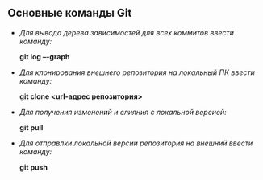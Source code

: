 ## Основные команды Git
 * _Для вывода дерева зависимостей для всех коммитов ввести команду:_

   **git log –-graph**

* _Для клонирования внешнего репозитория на
локальный ПК ввести команду:_  

  **git clone <url-адрес репозитория>**

* _Для получения изменений и слияния с локальной версией:_

  **git pull**

* _Для отправлки локальной версии репозитория на внешний ввести команду:_  
  
  **git push**
